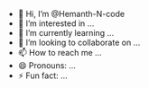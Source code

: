 - 👋 Hi, I’m @Hemanth-N-code
- 👀 I’m interested in ...
- 🌱 I’m currently learning ...
- 💞️ I’m looking to collaborate on ...
- 📫 How to reach me ...
- 😄 Pronouns: ...
- ⚡ Fun fact: ...

<!---
Hemanth-N-code/Hemanth-N-code is a ✨ special ✨ repository because its `README.md` (this file) appears on your GitHub profile.
You can click the Preview link to take a look at your changes.
---
